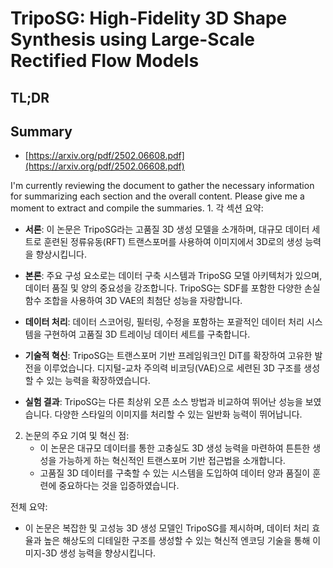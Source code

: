 # TripoSG: High-Fidelity 3D Shape Synthesis using Large-Scale Rectified Flow Models
## TL;DR
## Summary
- [https://arxiv.org/pdf/2502.06608.pdf](https://arxiv.org/pdf/2502.06608.pdf)

I'm currently reviewing the document to gather the necessary information for summarizing each section and the overall content. Please give me a moment to extract and compile the summaries. 1. 각 섹션 요약:
   - **서론**: 이 논문은 TripoSG라는 고품질 3D 생성 모델을 소개하며, 대규모 데이터 세트로 훈련된 정류유동(RFT) 트랜스포머를 사용하여 이미지에서 3D로의 생성 능력을 향상시킵니다.
   
   - **본론**: 주요 구성 요소로는 데이터 구축 시스템과 TripoSG 모델 아키텍처가 있으며, 데이터 품질 및 양의 중요성을 강조합니다. TripoSG는 SDF를 포함한 다양한 손실 함수 조합을 사용하여 3D VAE의 최첨단 성능을 자랑합니다.
   
   - **데이터 처리**: 데이터 스코어링, 필터링, 수정을 포함하는 포괄적인 데이터 처리 시스템을 구현하여 고품질 3D 트레이닝 데이터 세트를 구축합니다.
   
   - **기술적 혁신**: TripoSG는 트랜스포머 기반 프레임워크인 DiT를 확장하여 고유한 발전을 이루었습니다. 디지털-교차 주의력 비코딩(VAE)으로 세련된 3D 구조를 생성할 수 있는 능력을 확장하였습니다.
   
   - **실험 결과**: TripoSG는 다른 최상위 오픈 소스 방법과 비교하여 뛰어난 성능을 보였습니다. 다양한 스타일의 이미지를 처리할 수 있는 일반화 능력이 뛰어납니다.

2. 논문의 주요 기여 및 혁신 점:
   - 이 논문은 대규모 데이터를 통한 고충실도 3D 생성 능력을 마련하여 튼튼한 생성을 가능하게 하는 혁신적인 트랜스포머 기반 접근법을 소개합니다.
   - 고품질 3D 데이터를 구축할 수 있는 시스템을 도입하여 데이터 양과 품질이 훈련에 중요하다는 것을 입증하였습니다.

전체 요약:
- 이 논문은 복잡한 및 고성능 3D 생성 모델인 TripoSG를 제시하며, 데이터 처리 효율과 높은 해상도의 디테일한 구조를 생성할 수 있는 혁신적 엔코딩 기술을 통해 이미지-3D 생성 능력을 향상시킵니다.